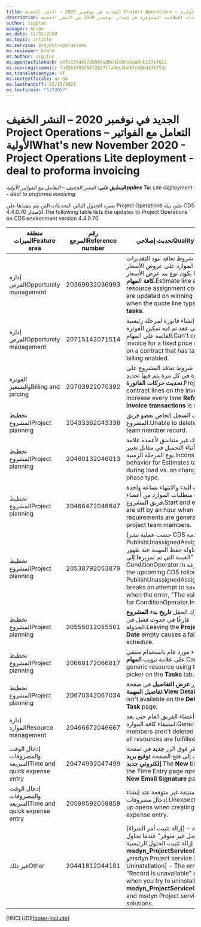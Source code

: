 ```yaml
---
title: الجديد في نوفمبر 2020 – النشر الخفيف Project Operations – التعامل مع الفواتير الأولية
description: يوفر هذا الموضوع معلومات حول التحديثات الإصلاحية المتوفرة في إصدار نوفمبر 2020 من النشر الخفيف Project Operations – التعامل مع الفواتير الأولية‬.
author: sigitac
manager: Annbe
ms.date: 11/02/2020
ms.topic: article
ms.service: project-operations
ms.reviewer: kfend
ms.author: sigitac
ms.openlocfilehash: eb7c15fa937d508fa30ed2c04a6aa9cb117ef011
ms.sourcegitcommit: fa32b1893286f20271fa4ec4be8fc68bd135f53c
ms.translationtype: HT
ms.contentlocale: ar-SA
ms.lasthandoff: 02/15/2021
ms.locfileid: "5272057"
---
```

# <a name="whats-new-november-2020---project-operations-lite-deployment---deal-to-proforma-invoicing"></a><span data-ttu-id="b4da5-103">الجديد في نوفمبر 2020 – النشر الخفيف Project Operations – التعامل مع الفواتير الأولية</span><span class="sxs-lookup"><span data-stu-id="b4da5-103">What's new November 2020 - Project Operations Lite deployment - deal to proforma invoicing</span></span>

<span data-ttu-id="b4da5-104">_**ينطبق على:** النشر الخفيف – التعامل مع الفواتير الأولية_</span><span class="sxs-lookup"><span data-stu-id="b4da5-104">_**Applies To:** Lite deployment - deal to proforma invoicing_</span></span>

<span data-ttu-id="b4da5-105">يسرد الجدول التالي التحديثات التي يتم تنفيذها على Project Operations على بيئة CDS الإصدار 4.4.0.70.</span><span class="sxs-lookup"><span data-stu-id="b4da5-105">The following table lists the updates to Project Operations on CDS environment version 4.4.0.70.</span></span>

| <span data-ttu-id="b4da5-106">منطقة الميزات</span><span class="sxs-lookup"><span data-stu-id="b4da5-106">Feature area</span></span>                 | <span data-ttu-id="b4da5-107">رقم المرجع</span><span class="sxs-lookup"><span data-stu-id="b4da5-107">Reference number</span></span> | <span data-ttu-id="b4da5-108">تحديث إصلاحي</span><span class="sxs-lookup"><span data-stu-id="b4da5-108">Quality update</span></span>                                                                                                                                                                    |
|------------------------------|------------------|-----------------------------------------------------------------------------------------------------------------------------------------------------------------------------------|
| <span data-ttu-id="b4da5-109">  إدارة الفرص</span><span class="sxs-lookup"><span data-stu-id="b4da5-109">Opportunity management</span></span>       | <span data-ttu-id="b4da5-110">2036993</span><span class="sxs-lookup"><span data-stu-id="b4da5-110">2036993</span></span>          | <span data-ttu-id="b4da5-111">يتم تحديث شروط تعاقد بنود التقديرات وتعيينات الموارد على عروض الأسعار الفائزة عندما يكون نوع بند عرض الأسعار **كافة المهام**.</span><span class="sxs-lookup"><span data-stu-id="b4da5-111">Estimate line and resource   assignment contract lines are updated on winning quotes when the quote line   type is **All tasks**.</span></span>                                                 |
| <span data-ttu-id="b4da5-112">  إدارة الفرص</span><span class="sxs-lookup"><span data-stu-id="b4da5-112">Opportunity management</span></span>       | <span data-ttu-id="b4da5-113">2071514</span><span class="sxs-lookup"><span data-stu-id="b4da5-113">2071514</span></span>          | <span data-ttu-id="b4da5-114">لا يمكن إنشاء فاتورة لمرحلة رئيسية بسعر ثابت في عقد تم فيه تمكين الفوترة القائمة على المهام.</span><span class="sxs-lookup"><span data-stu-id="b4da5-114">Can't create an invoice for a   fixed price milestone on a contract that has task-based billing enabled.</span></span>                                                                          |
| <span data-ttu-id="b4da5-115">الفوترة والتسعير</span><span class="sxs-lookup"><span data-stu-id="b4da5-115">Billing and pricing</span></span>          | <span data-ttu-id="b4da5-116">2070392</span><span class="sxs-lookup"><span data-stu-id="b4da5-116">2070392</span></span>          | <span data-ttu-id="b4da5-117">تزداد شروط تعاقد المشروع على الفاتورة في كل مرة يتم فيها تحديد **تحديث حركات الفاتورة**.</span><span class="sxs-lookup"><span data-stu-id="b4da5-117">Project contract lines on the   invoice increase every time **Refresh invoice transactions** is   selected.</span></span>                                                                       |
| <span data-ttu-id="b4da5-118">تخطيط المشروع</span><span class="sxs-lookup"><span data-stu-id="b4da5-118">Project planning</span></span>             | <span data-ttu-id="b4da5-119">2043336</span><span class="sxs-lookup"><span data-stu-id="b4da5-119">2043336</span></span>          | <span data-ttu-id="b4da5-120">يتعذر حذف السجل الخاص بعضو فريق المشروع.</span><span class="sxs-lookup"><span data-stu-id="b4da5-120">Unable to delete a project team member record.</span></span>                                                                                                                                    |
| <span data-ttu-id="b4da5-121">تخطيط المشروع</span><span class="sxs-lookup"><span data-stu-id="b4da5-121">Project planning</span></span>             | <span data-ttu-id="b4da5-122">2046013</span><span class="sxs-lookup"><span data-stu-id="b4da5-122">2046013</span></span>          | <span data-ttu-id="b4da5-123">سلوك غير متناسق لأعمدة علامة التقديرات أثناء التحميل في مقابل تغيير نوع المرحلة الزمنية.</span><span class="sxs-lookup"><span data-stu-id="b4da5-123">Inconsistent behavior for   Estimates tag columns during load vs. on change of time-phase type.</span></span>                                                                                   |
| <span data-ttu-id="b4da5-124">تخطيط المشروع</span><span class="sxs-lookup"><span data-stu-id="b4da5-124">Project planning</span></span>             | <span data-ttu-id="b4da5-125">2046647</span><span class="sxs-lookup"><span data-stu-id="b4da5-125">2046647</span></span>          | <span data-ttu-id="b4da5-126">تختلف أوقات البدء والانتهاء بساعة واحدة عند إنشاء متطلبات الموارد من أعضاء فريق المشروع.</span><span class="sxs-lookup"><span data-stu-id="b4da5-126">Start and end times are off by   an hour when resource requirements are generated from project team members.</span></span>                                                                      |
| <span data-ttu-id="b4da5-127">تخطيط المشروع</span><span class="sxs-lookup"><span data-stu-id="b4da5-127">Project planning</span></span>             | <span data-ttu-id="b4da5-128">2053879</span><span class="sxs-lookup"><span data-stu-id="b4da5-128">2053879</span></span>          | <span data-ttu-id="b4da5-129">(حسب عملية نشر CDS القادمة) تقوم PublishUnassignedAssignments بإحباط محاولة حفظ المهمة عند ظهور الخطأ "القيمة التي تم تمريرها إلى ConditionOperator.In فارغة".</span><span class="sxs-lookup"><span data-stu-id="b4da5-129">(Per the upcoming CDS   rollout)   PublishUnassignedAssignments   breaks an attempt to save a task when  the error, "The   value passed for ConditionOperator.In is   empty."</span></span> |
| <span data-ttu-id="b4da5-130">تخطيط المشروع</span><span class="sxs-lookup"><span data-stu-id="b4da5-130">Project planning</span></span>             | <span data-ttu-id="b4da5-131">2055501</span><span class="sxs-lookup"><span data-stu-id="b4da5-131">2055501</span></span>          | <span data-ttu-id="b4da5-132">يتسبب ترك الحقل **تاريخ بدء المشروع** فارغًا في حدوث فشل في الجدولة.</span><span class="sxs-lookup"><span data-stu-id="b4da5-132">Leaving the **Project Start   Date** empty causes a failure in the schedule.</span></span>                                                                                                      |
| <span data-ttu-id="b4da5-133">تخطيط المشروع</span><span class="sxs-lookup"><span data-stu-id="b4da5-133">Project planning</span></span>             | <span data-ttu-id="b4da5-134">2066817</span><span class="sxs-lookup"><span data-stu-id="b4da5-134">2066817</span></span>          | <span data-ttu-id="b4da5-135">لا يمكن إنشاء مورد عام باستخدام منتقي على علامة تبويب **المهام**.</span><span class="sxs-lookup"><span data-stu-id="b4da5-135">Can't create a generic   resource   using the people picker on   the **Tasks** tab.</span></span>                                                                                               |
| <span data-ttu-id="b4da5-136">تخطيط المشروع</span><span class="sxs-lookup"><span data-stu-id="b4da5-136">Project planning</span></span>             | <span data-ttu-id="b4da5-137">2067034</span><span class="sxs-lookup"><span data-stu-id="b4da5-137">2067034</span></span>          | <span data-ttu-id="b4da5-138">لا يتوفر الزر **عرض التفاصيل** في صفحة **تفاصيل المهمة**.</span><span class="sxs-lookup"><span data-stu-id="b4da5-138">**View Details** button isn't available on the **Details of Task** page.</span></span>                                                                                                         |
| <span data-ttu-id="b4da5-139">إدارة الموارد</span><span class="sxs-lookup"><span data-stu-id="b4da5-139">Resource management</span></span>          | <span data-ttu-id="b4da5-140">2046667</span><span class="sxs-lookup"><span data-stu-id="b4da5-140">2046667</span></span>          | <span data-ttu-id="b4da5-141">لا يتم حذف أعضاء الفريق العام حتى بعد استيفاء كافة الموارد.</span><span class="sxs-lookup"><span data-stu-id="b4da5-141">Generic team members aren't   deleted even after all resources are fulfilled.</span></span>                                                                                                     |
| <span data-ttu-id="b4da5-142">إدخال الوقت والمصروفات السريعة</span><span class="sxs-lookup"><span data-stu-id="b4da5-142">Time and quick expense entry</span></span> | <span data-ttu-id="b4da5-143">2047499</span><span class="sxs-lookup"><span data-stu-id="b4da5-143">2047499</span></span>          | <span data-ttu-id="b4da5-144">يؤدي النقر فوق الزر **جديد** في صفحة إدخال الوقت إلى فتح الصفحة **توقيع بريد إلكتروني جديد**.</span><span class="sxs-lookup"><span data-stu-id="b4da5-144">The **New** button on the Time   Entry page opens the **New Email Signature** page.</span></span>                                                                                               |
| <span data-ttu-id="b4da5-145">إدخال الوقت والمصروفات السريعة</span><span class="sxs-lookup"><span data-stu-id="b4da5-145">Time and quick expense entry</span></span> | <span data-ttu-id="b4da5-146">2059859</span><span class="sxs-lookup"><span data-stu-id="b4da5-146">2059859</span></span>          | <span data-ttu-id="b4da5-147">فتح نافذة منبثقة غير متوقعة عند إنشاء إدخال مصروفات.</span><span class="sxs-lookup"><span data-stu-id="b4da5-147">Unexpected   pop-up opens when creating an expense entry.</span></span>                                                                                                                         |
| <span data-ttu-id="b4da5-148">غير ذلك</span><span class="sxs-lookup"><span data-stu-id="b4da5-148">Other</span></span>                        | <span data-ttu-id="b4da5-149">2044181</span><span class="sxs-lookup"><span data-stu-id="b4da5-149">2044181</span></span>          | <span data-ttu-id="b4da5-150">[إزالة تثبيت أمر الشراء] - تظهر رسالة الخطأ "السجل غير متوفر" عندما تحاول إزالة تثبيت الحلول الرئيسية **msdyn_ProjectServiceCore_Patch** وmsdyn Project service.</span><span class="sxs-lookup"><span data-stu-id="b4da5-150">[PO Uninstallation] - The error,   "Record is unavailable" occurs when you try to uninstall   **msdyn_ProjectServiceCore_Patch** and msdyn Project service core solutions.</span></span>        |


[!INCLUDE[footer-include](../../includes/footer-banner.md)]